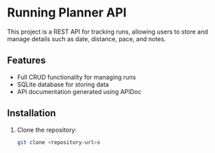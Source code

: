 # Running Planner API

This project is a REST API for tracking runs, allowing users to store and manage details such as date, distance, pace, and notes.

## Features
- Full CRUD functionality for managing runs
- SQLite database for storing data
- API documentation generated using APIDoc

## Installation
1. Clone the repository:
   ```bash
   git clone <repository-url>s